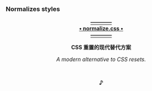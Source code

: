 ### Normalizes styles
  <p align="center"><a href="https://github.com/necolas/normalize.css">
                                                    <b>————<br>• normalize.css •<br>————</b>
  </a></p>
  <p align="center">                                      <b>CSS 重置的现代替代方案</b></p>
    <p align="center">                             <i>A modern alternative to CSS resets.</i></p>
  <br><p align="center"><b>♪</b></p><br>
